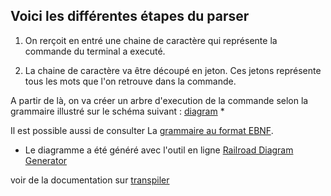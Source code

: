 ## Voici les différentes étapes du parser

1) On rerçoit en entré une chaine de caractère qui représente la commande du
terminal a executé. 

2) La chaine de caractère va être découpé en jeton. Ces jetons représente tous
les mots que l'on retrouve dans la commande.

A partir de là, on va créer un arbre d'execution de la commande selon la
grammaire illustré sur le schéma suivant : [diagram](diagram.xhtml) *

Il est possible aussi de consulter La [grammaire au format EBNF](grammar.txt).




* Le diagramme a été généré avec l'outil en ligne 
[Railroad Diagram Generator](https://www.bottlecaps.de/rr/ui)


voir de la documentation sur 
[transpiler](https://www.mrcoder.org/fr/compiler/minijava/introduction/)
